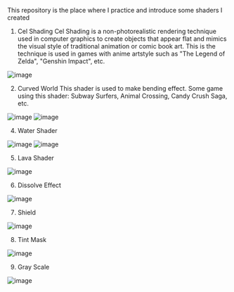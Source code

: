 This repository is the place where I practice and introduce some shaders I created
1. Cel Shading
Cel Shading is a non-photorealistic rendering technique used in computer graphics to create objects that appear flat and mimics the visual style of traditional animation or comic book art.
This is the technique is used in games with anime artstyle such as "The Legend of Zelda", "Genshin Impact", etc.

![image](https://github.com/user-attachments/assets/8e491c82-017b-42d5-a77e-e137121486ab)

2. Curved World
This shader is used to make bending effect.
Some game using this shader: Subway Surfers, Animal Crossing, Candy Crush Saga, etc.

![image](https://github.com/user-attachments/assets/aed8bf8f-26b6-4b60-b711-7023986f889a)
![image](https://github.com/user-attachments/assets/f46aaf69-0142-4a6b-92fb-7f749b812e07)

4. Water Shader

![image](https://github.com/user-attachments/assets/8d9465cd-ad8e-45a1-89cb-8d3487dd2af5)
![image](https://github.com/user-attachments/assets/8cdad4d9-fc43-4d85-b004-11101de6574f)

5. Lava Shader

![image](https://github.com/user-attachments/assets/be73e37b-7377-441a-abe5-4cf63fe1ce26)

6. Dissolve Effect

![image](https://github.com/user-attachments/assets/0f4d5a88-100a-42f2-beed-0e0e70eb032e)

7. Shield

![image](https://github.com/user-attachments/assets/0ce7500a-c26c-4fb2-9ad2-0082798ddeb3)

8. Tint Mask

![image](https://github.com/user-attachments/assets/7df6154a-cad2-4f8b-bb28-171a84a66ae1)

9. Gray Scale

![image](https://github.com/user-attachments/assets/665d2e37-9611-4a82-a916-8e53a5f8d450)
